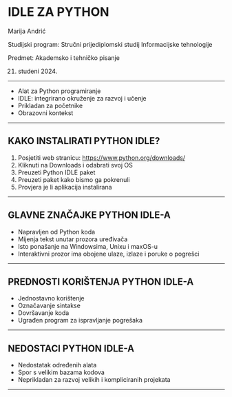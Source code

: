 # **IDLE ZA PYTHON**

Marija Andrić

Studijski program: Stručni prijediplomski studij Informacijske tehnologije

Predmet: Akademsko i tehničko pisanje

21. studeni 2024.

---
- Alat za Python programiranje
- IDLE: integrirano okruženje za razvoj i učenje
- Prikladan za početnike
- Obrazovni kontekst
---

## **KAKO INSTALIRATI PYTHON IDLE?**
1. Posjetiti web stranicu: https://www.python.org/downloads/
2. Kliknuti na Downloads i odabrati svoj OS
3. Preuzeti Python IDLE paket
4. Preuzeti paket kako bismo ga pokrenuli
5. Provjera je li aplikacija instalirana
---

## **GLAVNE ZNAČAJKE PYTHON IDLE-A**
- Napravljen od Python koda
- Mijenja tekst unutar prozora uređivača
- Isto ponašanje na Windowsima, Unixu i maxOS-u
- Interaktivni prozor ima obojene ulaze, izlaze i poruke o pogrešci
---

## **PREDNOSTI KORIŠTENJA PYTHON IDLE-A**
- Jednostavno korištenje
- Označavanje sintakse
- Dovršavanje koda
- Ugrađen program za ispravljanje pogrešaka
---

## **NEDOSTACI PYTHON IDLE-A**
- Nedostatak određenih alata
- Spor s velikim bazama kodova
- Neprikladan za razvoj velikih i kompliciranih projekata
---
